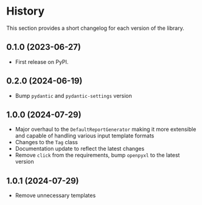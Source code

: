 # History
This section provides a short changelog for each version of the library.

## 0.1.0 (2023-06-27)

* First release on PyPI.

## 0.2.0 (2024-06-19)
* Bump `pydantic` and `pydantic-settings` version

## 1.0.0  (2024-07-29)
* Major overhaul to the `DefaultReportGenerator` making it more extensible and capable of handling various input template formats
* Changes to the `Tag` class
* Documentation update to reflect the latest changes
* Remove `click` from the requirements, bump `openpyxl` to the latest version

## 1.0.1 (2024-07-29)
* Remove unnecessary templates
